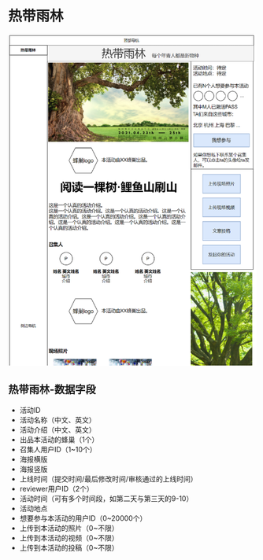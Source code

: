 # 热带雨林
![](../5/rainforest.png)
## 热带雨林-数据字段
* 活动ID
* 活动名称（中文、英文）
* 活动介绍（中文、英文）
* 出品本活动的蜂巢（1个）
* 召集人用户ID（1~10个）
* 海报横版
* 海报竖版
* 上线时间（提交时间/最后修改时间/审核通过的上线时间）
* reviewer用户ID（2个）
* 活动时间（可有多个时间段，如第二天与第三天的9-10）
* 活动地点
* 想要参与本活动的用户ID（0~20000个）
* 上传到本活动的照片（0~不限）
* 上传到本活动的视频（0~不限）
* 上传到本活动的投稿（0~不限）